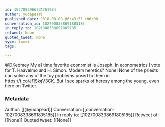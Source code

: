 ```yaml
---
id: 1027082966734761984
author: yudapearl
published_date: 2018-08-08 06:43:56 +00:00
conversation_id: 1027008338691805185
in_reply_to: 1027008338691805185
retweet: None
quoted_tweet: None
type: tweet
tags:

---
```


@DKedmey My all time favorite economist is Joseph. In econometrics I vote for T. Haavelmo and H. Simon. Modern heretics? None! None of the priests can solve any of the toy problems posed to them in https://t.co/Jf1SkgV3CK. But I see sparks of heresy among the young, even here on Twitter.

### Metadata

Author: [[@yudapearl]]
Conversation: [[conversation-1027008338691805185]]
In reply to: [[1027008338691805185]]
Retweet of: [[None]]
Quoted tweet: [[None]]
